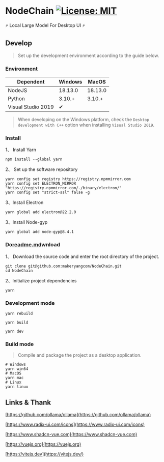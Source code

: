 # NodeChain  [![License: MIT](https://img.shields.io/badge/License-MIT-yellow.svg)](https://opensource.org/licenses/MIT)

⚡ Local Large Model For Desktop UI ⚡

## Develop

> Set up the development environment according to the guide below.

### Environment

| Dependent          | Windows | MacOS   |
|--------------------|---------|---------|
| NodeJS             | 18.13.0 | 18.13.0 |
| Python             | 3.10.+  | 3.10.+  |
| Visual Studio 2019 |  ✔      |         |

> When developing on the Windows platform, check the `Desktop development with C++` option when installing `Visual Studio 2019`.

### Install

1、 Install Yarn

```shell
npm install --global yarn
```

2、 Set up the software repository

```shell
yarn config set registry https://registry.npmmirror.com
yarn config set ELECTRON_MIRROR "https://registry.npmmirror.com/-/binary/electron/"
yarn config set "strict-ssl" false -g
```

3、Install Electron

```shell
yarn global add electron@22.2.0
```

3、Install Node-gyp

```shell
yarn global add node-gyp@8.4.1
```

### Do[readme.md](readme.md)wnload

1、 Download the source code and enter the root directory of the project.

```shell
git clone git@github.com:makeryangcom/NodeChain.git
cd NodeChain
```

2、Initialize project dependencies

```shell
yarn
```

### Development mode

```shell
yarn rebuild
```

```shell
yarn build
```

```shell
yarn dev
```

### Build mode

> Compile and package the project as a desktop application.

```shell
# Windows
yarn win64
# MacOS
yarn mac
# Linux
yarn linux
```

## Links & Thank

[https://github.com/ollama/ollama](https://github.com/ollama/ollama)

[https://www.radix-ui.com/icons](https://www.radix-ui.com/icons)

[https://www.shadcn-vue.com](https://www.shadcn-vue.com)

[https://vuejs.org](https://vuejs.org)

[https://vitejs.dev](https://vitejs.dev/)